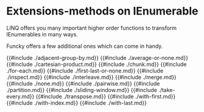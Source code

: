 # Extensions-methods on IEnumerable<T>

LINQ offers you many important higher order functions to transform IEnumerables in many ways.

Funcky offers a few additional ones which can come in handy.

<!-- toc -->

{{#include ./adjacent-group-by.md}}
{{#include ./average-or-none.md}}
{{#include ./cartesian-product.md}}
{{#include ./chunk.md}}
{{#include ./for-each.md}}
{{#include ./first-last-or-none.md}}
{{#include ./inspect.md}}
{{#include ./interleave.md}}
{{#include ./merge.md}}
{{#include ./none.md}}
{{#include ./pairwise.md}}
{{#include ./partition.md}}
{{#include ./sliding-window.md}}
{{#include ./take-every.md}}
{{#include ./transpose.md}}
{{#include ./with-first.md}}
{{#include ./with-index.md}}
{{#include ./with-last.md}}
